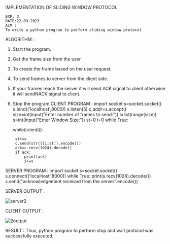 IMPLEMENTATION OF SLIDING WINDOW PROTOCOL
```
EXP: 3
DATE:22-03-2023
AIM :
To write a python program to perform sliding window protocol
```
ALGORITHM :
1. Start the program.
2. Get the frame size from the user
3. To create the frame based on the user request.
4. To send frames to server from the client side.
5. If your frames reach the server it will send ACK signal to client otherwise it will sendNACK signal to client.
6. Stop the program
CLIENT PROGRAM :
import socket
s=socket.socket()
s.bind(('localhost',8000))
s.listen(5)
c,addr=s.accept()
size=int(input("Enter number of frames to send:"))
l=list(range(size))
s=int(input("Enter Window Size:"))
st=0
i=0
while True:

	while(i<len(l)):

		st+=s
		c.send(str(l[i:st]).encode())
		ack=c.recv(1024).decode()
		if ack:
			print(ack)
			i+=s
SERVER PROGRAM :
import socket
s=socket.socket()
s.connect(('localhost',8000))
while True:
	print(s.recv(1024).decode())
	s.send("acknowledgement recieved from the server".encode())
	
SERVER OUTPUT :

![server2](https://github.com/ARUNKUMART9968/EX-3/assets/121215794/b1f3d9fd-8438-48cc-bca4-7bb4014e6e14)

CLIENT OUTPUT :

![2output](https://github.com/ARUNKUMART9968/EX-3/assets/121215794/a3cca31b-f0e9-4c32-8704-22838fade788)

RESULT :
Thus, python program to perform stop and wait protocol was successfully executed.

